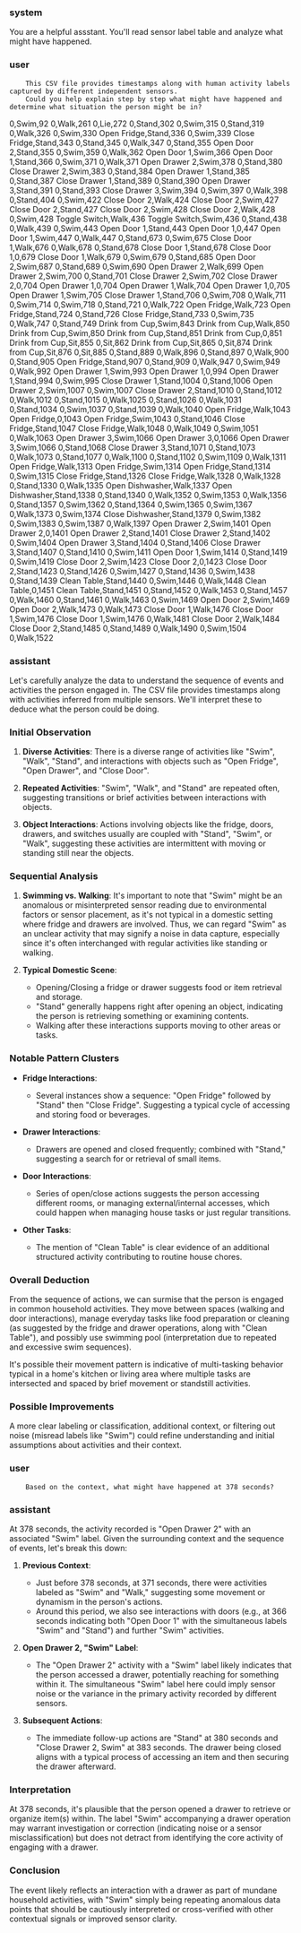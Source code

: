 ### system
You are a helpful assstant. You'll read sensor label table and analyze what might have happened.
### user

        This CSV file provides timestamps along with human activity labels captured by different independent sensors.
        Could you help explain step by step what might have happened and determine what situation the person might be in?
    
0,Swim,92
0,Walk,261
0,Lie,272
0,Stand,302
0,Swim,315
0,Stand,319
0,Walk,326
0,Swim,330
Open Fridge,Stand,336
0,Swim,339
Close Fridge,Stand,343
0,Stand,345
0,Walk,347
0,Stand,355
Open Door 2,Stand,355
0,Swim,359
0,Walk,362
Open Door 1,Swim,366
Open Door 1,Stand,366
0,Swim,371
0,Walk,371
Open Drawer 2,Swim,378
0,Stand,380
Close Drawer 2,Swim,383
0,Stand,384
Open Drawer 1,Stand,385
0,Stand,387
Close Drawer 1,Stand,389
0,Stand,390
Open Drawer 3,Stand,391
0,Stand,393
Close Drawer 3,Swim,394
0,Swim,397
0,Walk,398
0,Stand,404
0,Swim,422
Close Door 2,Walk,424
Close Door 2,Swim,427
Close Door 2,Stand,427
Close Door 2,Swim,428
Close Door 2,Walk,428
0,Swim,428
Toggle Switch,Walk,436
Toggle Switch,Swim,436
0,Stand,438
0,Walk,439
0,Swim,443
Open Door 1,Stand,443
Open Door 1,0,447
Open Door 1,Swim,447
0,Walk,447
0,Stand,673
0,Swim,675
Close Door 1,Walk,676
0,Walk,678
0,Stand,678
Close Door 1,Stand,678
Close Door 1,0,679
Close Door 1,Walk,679
0,Swim,679
0,Stand,685
Open Door 2,Swim,687
0,Stand,689
0,Swim,690
Open Drawer 2,Walk,699
Open Drawer 2,Swim,700
0,Stand,701
Close Drawer 2,Swim,702
Close Drawer 2,0,704
Open Drawer 1,0,704
Open Drawer 1,Walk,704
Open Drawer 1,0,705
Open Drawer 1,Swim,705
Close Drawer 1,Stand,706
0,Swim,708
0,Walk,711
0,Swim,714
0,Swim,718
0,Stand,721
0,Walk,722
Open Fridge,Walk,723
Open Fridge,Stand,724
0,Stand,726
Close Fridge,Stand,733
0,Swim,735
0,Walk,747
0,Stand,749
Drink from Cup,Swim,843
Drink from Cup,Walk,850
Drink from Cup,Swim,850
Drink from Cup,Stand,851
Drink from Cup,0,851
Drink from Cup,Sit,855
0,Sit,862
Drink from Cup,Sit,865
0,Sit,874
Drink from Cup,Sit,876
0,Sit,885
0,Stand,889
0,Walk,896
0,Stand,897
0,Walk,900
0,Stand,905
Open Fridge,Stand,907
0,Stand,909
0,Walk,947
0,Swim,949
0,Walk,992
Open Drawer 1,Swim,993
Open Drawer 1,0,994
Open Drawer 1,Stand,994
0,Swim,995
Close Drawer 1,Stand,1004
0,Stand,1006
Open Drawer 2,Swim,1007
0,Swim,1007
Close Drawer 2,Stand,1010
0,Stand,1012
0,Walk,1012
0,Stand,1015
0,Walk,1025
0,Stand,1026
0,Walk,1031
0,Stand,1034
0,Swim,1037
0,Stand,1039
0,Walk,1040
Open Fridge,Walk,1043
Open Fridge,0,1043
Open Fridge,Swim,1043
0,Stand,1046
Close Fridge,Stand,1047
Close Fridge,Walk,1048
0,Walk,1049
0,Swim,1051
0,Walk,1063
Open Drawer 3,Swim,1066
Open Drawer 3,0,1066
Open Drawer 3,Swim,1066
0,Stand,1068
Close Drawer 3,Stand,1071
0,Stand,1073
0,Walk,1073
0,Stand,1077
0,Walk,1100
0,Stand,1102
0,Swim,1109
0,Walk,1311
Open Fridge,Walk,1313
Open Fridge,Swim,1314
Open Fridge,Stand,1314
0,Swim,1315
Close Fridge,Stand,1326
Close Fridge,Walk,1328
0,Walk,1328
0,Stand,1330
0,Walk,1335
Open Dishwasher,Walk,1337
Open Dishwasher,Stand,1338
0,Stand,1340
0,Walk,1352
0,Swim,1353
0,Walk,1356
0,Stand,1357
0,Swim,1362
0,Stand,1364
0,Swim,1365
0,Swim,1367
0,Walk,1373
0,Swim,1374
Close Dishwasher,Stand,1379
0,Swim,1382
0,Swim,1383
0,Swim,1387
0,Walk,1397
Open Drawer 2,Swim,1401
Open Drawer 2,0,1401
Open Drawer 2,Stand,1401
Close Drawer 2,Stand,1402
0,Swim,1404
Open Drawer 3,Stand,1404
0,Stand,1406
Close Drawer 3,Stand,1407
0,Stand,1410
0,Swim,1411
Open Door 1,Swim,1414
0,Stand,1419
0,Swim,1419
Close Door 2,Swim,1423
Close Door 2,0,1423
Close Door 2,Stand,1423
0,Stand,1426
0,Swim,1427
0,Stand,1436
0,Swim,1438
0,Stand,1439
Clean Table,Stand,1440
0,Swim,1446
0,Walk,1448
Clean Table,0,1451
Clean Table,Stand,1451
0,Stand,1452
0,Walk,1453
0,Stand,1457
0,Walk,1460
0,Stand,1461
0,Walk,1463
0,Swim,1469
Open Door 2,Swim,1469
Open Door 2,Walk,1473
0,Walk,1473
Close Door 1,Walk,1476
Close Door 1,Swim,1476
Close Door 1,Swim,1476
0,Walk,1481
Close Door 2,Walk,1484
Close Door 2,Stand,1485
0,Stand,1489
0,Walk,1490
0,Swim,1504
0,Walk,1522

### assistant
Let's carefully analyze the data to understand the sequence of events and activities the person engaged in. The CSV file provides timestamps along with activities inferred from multiple sensors. We'll interpret these to deduce what the person could be doing.

### Initial Observation
1. **Diverse Activities**: There is a diverse range of activities like "Swim", "Walk", "Stand", and interactions with objects such as "Open Fridge", "Open Drawer", and "Close Door".

2. **Repeated Activities**: "Swim", "Walk", and "Stand" are repeated often, suggesting transitions or brief activities between interactions with objects.

3. **Object Interactions**: Actions involving objects like the fridge, doors, drawers, and switches usually are coupled with "Stand", "Swim", or "Walk", suggesting these activities are intermittent with moving or standing still near the objects.

### Sequential Analysis
1. **Swimming vs. Walking**: It's important to note that "Swim" might be an anomalous or misinterpreted sensor reading due to environmental factors or sensor placement, as it's not typical in a domestic setting where fridge and drawers are involved. Thus, we can regard "Swim" as an unclear activity that may signify a noise in data capture, especially since it's often interchanged with regular activities like standing or walking.

2. **Typical Domestic Scene**:
    - Opening/Closing a fridge or drawer suggests food or item retrieval and storage.
    - "Stand" generally happens right after opening an object, indicating the person is retrieving something or examining contents.
    - Walking after these interactions supports moving to other areas or tasks.

### Notable Pattern Clusters
- **Fridge Interactions**:
  - Several instances show a sequence: "Open Fridge" followed by "Stand" then "Close Fridge". Suggesting a typical cycle of accessing and storing food or beverages.
    
- **Drawer Interactions**:
  - Drawers are opened and closed frequently; combined with "Stand," suggesting a search for or retrieval of small items.

- **Door Interactions**:
  - Series of open/close actions suggests the person accessing different rooms, or managing external/internal accesses, which could happen when managing house tasks or just regular transitions.

- **Other Tasks**:
  - The mention of "Clean Table" is clear evidence of an additional structured activity contributing to routine house chores.

### Overall Deduction
From the sequence of actions, we can surmise that the person is engaged in common household activities. They move between spaces (walking and door interactions), manage everyday tasks like food preparation or cleaning (as suggested by the fridge and drawer operations, along with "Clean Table"), and possibly use swimming pool (interpretation due to repeated and excessive swim sequences).

It's possible their movement pattern is indicative of multi-tasking behavior typical in a home's kitchen or living area where multiple tasks are intersected and spaced by brief movement or standstill activities.

### Possible Improvements
A more clear labeling or classification, additional context, or filtering out noise (misread labels like "Swim") could refine understanding and initial assumptions about activities and their context.
### user

        Based on the context, what might have happened at 378 seconds?
    
### assistant
At 378 seconds, the activity recorded is "Open Drawer 2" with an associated "Swim" label. Given the surrounding context and the sequence of events, let's break this down:

1. **Previous Context**:
   - Just before 378 seconds, at 371 seconds, there were activities labeled as "Swim" and "Walk," suggesting some movement or dynamism in the person's actions.
   - Around this period, we also see interactions with doors (e.g., at 366 seconds indicating both "Open Door 1" with the simultaneous labels "Swim" and "Stand") and further "Swim" activities.

2. **Open Drawer 2, "Swim" Label**:
   - The "Open Drawer 2" activity with a "Swim" label likely indicates that the person accessed a drawer, potentially reaching for something within it. The simultaneous "Swim" label here could imply sensor noise or the variance in the primary activity recorded by different sensors.

3. **Subsequent Actions**:
   - The immediate follow-up actions are "Stand" at 380 seconds and "Close Drawer 2, Swim" at 383 seconds. The drawer being closed aligns with a typical process of accessing an item and then securing the drawer afterward.

### Interpretation
At 378 seconds, it's plausible that the person opened a drawer to retrieve or organize item(s) within. The label "Swim" accompanying a drawer operation may warrant investigation or correction (indicating noise or a sensor misclassification) but does not detract from identifying the core activity of engaging with a drawer.

### Conclusion
The event likely reflects an interaction with a drawer as part of mundane household activities, with "Swim" simply being repeating anomalous data points that should be cautiously interpreted or cross-verified with other contextual signals or improved sensor clarity.
